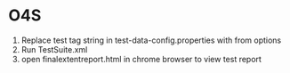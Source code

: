 # O4S

1. Replace test tag string in test-data-config.properties with from options
2. Run TestSuite.xml
3. open finalextentreport.html in chrome browser to view test report
